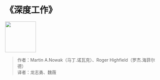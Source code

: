 # 《深度工作》

<img src="/images/cover/deep_work_rules.jpg" width='100'/>

> 作者：Martin A.Nowak（马丁.诺瓦克）、Roger Highfield（罗杰.海菲尔德）   
> 译者：龙志勇、魏薇
